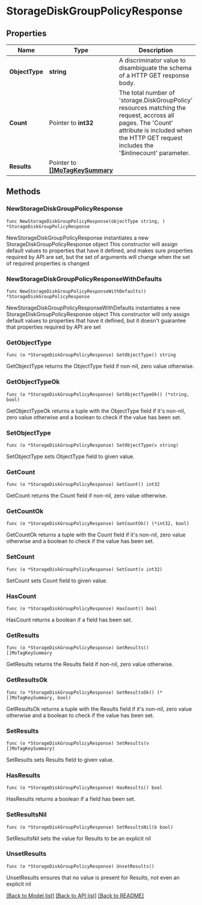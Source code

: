 # StorageDiskGroupPolicyResponse

## Properties

Name | Type | Description | Notes
------------ | ------------- | ------------- | -------------
**ObjectType** | **string** | A discriminator value to disambiguate the schema of a HTTP GET response body. | 
**Count** | Pointer to **int32** | The total number of &#39;storage.DiskGroupPolicy&#39; resources matching the request, accross all pages. The &#39;Count&#39; attribute is included when the HTTP GET request includes the &#39;$inlinecount&#39; parameter. | [optional] 
**Results** | Pointer to [**[]MoTagKeySummary**](mo.TagKeySummary.md) |  | [optional] 

## Methods

### NewStorageDiskGroupPolicyResponse

`func NewStorageDiskGroupPolicyResponse(objectType string, ) *StorageDiskGroupPolicyResponse`

NewStorageDiskGroupPolicyResponse instantiates a new StorageDiskGroupPolicyResponse object
This constructor will assign default values to properties that have it defined,
and makes sure properties required by API are set, but the set of arguments
will change when the set of required properties is changed

### NewStorageDiskGroupPolicyResponseWithDefaults

`func NewStorageDiskGroupPolicyResponseWithDefaults() *StorageDiskGroupPolicyResponse`

NewStorageDiskGroupPolicyResponseWithDefaults instantiates a new StorageDiskGroupPolicyResponse object
This constructor will only assign default values to properties that have it defined,
but it doesn't guarantee that properties required by API are set

### GetObjectType

`func (o *StorageDiskGroupPolicyResponse) GetObjectType() string`

GetObjectType returns the ObjectType field if non-nil, zero value otherwise.

### GetObjectTypeOk

`func (o *StorageDiskGroupPolicyResponse) GetObjectTypeOk() (*string, bool)`

GetObjectTypeOk returns a tuple with the ObjectType field if it's non-nil, zero value otherwise
and a boolean to check if the value has been set.

### SetObjectType

`func (o *StorageDiskGroupPolicyResponse) SetObjectType(v string)`

SetObjectType sets ObjectType field to given value.


### GetCount

`func (o *StorageDiskGroupPolicyResponse) GetCount() int32`

GetCount returns the Count field if non-nil, zero value otherwise.

### GetCountOk

`func (o *StorageDiskGroupPolicyResponse) GetCountOk() (*int32, bool)`

GetCountOk returns a tuple with the Count field if it's non-nil, zero value otherwise
and a boolean to check if the value has been set.

### SetCount

`func (o *StorageDiskGroupPolicyResponse) SetCount(v int32)`

SetCount sets Count field to given value.

### HasCount

`func (o *StorageDiskGroupPolicyResponse) HasCount() bool`

HasCount returns a boolean if a field has been set.

### GetResults

`func (o *StorageDiskGroupPolicyResponse) GetResults() []MoTagKeySummary`

GetResults returns the Results field if non-nil, zero value otherwise.

### GetResultsOk

`func (o *StorageDiskGroupPolicyResponse) GetResultsOk() (*[]MoTagKeySummary, bool)`

GetResultsOk returns a tuple with the Results field if it's non-nil, zero value otherwise
and a boolean to check if the value has been set.

### SetResults

`func (o *StorageDiskGroupPolicyResponse) SetResults(v []MoTagKeySummary)`

SetResults sets Results field to given value.

### HasResults

`func (o *StorageDiskGroupPolicyResponse) HasResults() bool`

HasResults returns a boolean if a field has been set.

### SetResultsNil

`func (o *StorageDiskGroupPolicyResponse) SetResultsNil(b bool)`

 SetResultsNil sets the value for Results to be an explicit nil

### UnsetResults
`func (o *StorageDiskGroupPolicyResponse) UnsetResults()`

UnsetResults ensures that no value is present for Results, not even an explicit nil

[[Back to Model list]](../README.md#documentation-for-models) [[Back to API list]](../README.md#documentation-for-api-endpoints) [[Back to README]](../README.md)


